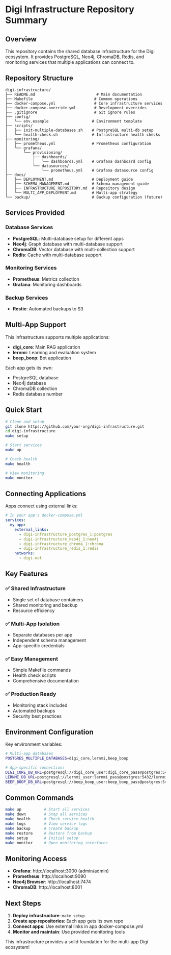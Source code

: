 # Digi Infrastructure Repository Summary

## Overview

This repository contains the shared database infrastructure for the Digi ecosystem. It provides PostgreSQL, Neo4j, ChromaDB, Redis, and monitoring services that multiple applications can connect to.

## Repository Structure

```
digi-infrastructure/
├── README.md                           # Main documentation
├── Makefile                           # Common operations
├── docker-compose.yml                 # Core infrastructure services
├── docker-compose.override.yml        # Development overrides
├── .gitignore                         # Git ignore rules
├── config/
│   └── env.example                   # Environment template
├── scripts/
│   ├── init-multiple-databases.sh    # PostgreSQL multi-db setup
│   └── health-check.sh               # Infrastructure health checks
├── monitoring/
│   ├── prometheus.yml                # Prometheus configuration
│   └── grafana/
│       └── provisioning/
│           ├── dashboards/
│           │   └── dashboards.yml    # Grafana dashboard config
│           └── datasources/
│               └── prometheus.yml    # Grafana datasource config
├── docs/
│   ├── DEPLOYMENT.md                 # Deployment guide
│   ├── SCHEMA_MANAGEMENT.md          # Schema management guide
│   ├── INFRASTRUCTURE_REPOSITORY.md  # Repository design
│   └── MULTI_APP_DEPLOYMENT.md       # Multi-app strategy
└── backup/                           # Backup configuration (future)
```

## Services Provided

### Database Services

- **PostgreSQL**: Multi-database setup for different apps
- **Neo4j**: Graph database with multi-database support
- **ChromaDB**: Vector database with multi-collection support
- **Redis**: Cache with multi-database support

### Monitoring Services

- **Prometheus**: Metrics collection
- **Grafana**: Monitoring dashboards

### Backup Services

- **Restic**: Automated backups to S3

## Multi-App Support

This infrastructure supports multiple applications:

- **digi_core**: Main RAG application
- **lernmi**: Learning and evaluation system
- **beep_boop**: Bot application

Each app gets its own:

- PostgreSQL database
- Neo4j database
- ChromaDB collection
- Redis database number

## Quick Start

```bash
# Clone and setup
git clone https://github.com/your-org/digi-infrastructure.git
cd digi-infrastructure
make setup

# Start services
make up

# Check health
make health

# View monitoring
make monitor
```

## Connecting Applications

Apps connect using external links:

```yaml
# In your app's docker-compose.yml
services:
  my-app:
    external_links:
      - digi-infrastructure_postgres_1:postgres
      - digi-infrastructure_neo4j_1:neo4j
      - digi-infrastructure_chroma_1:chroma
      - digi-infrastructure_redis_1:redis
    networks:
      - digi-net
```

## Key Features

### ✅ **Shared Infrastructure**

- Single set of database containers
- Shared monitoring and backup
- Resource efficiency

### ✅ **Multi-App Isolation**

- Separate databases per app
- Independent schema management
- App-specific credentials

### ✅ **Easy Management**

- Simple Makefile commands
- Health check scripts
- Comprehensive documentation

### ✅ **Production Ready**

- Monitoring stack included
- Automated backups
- Security best practices

## Environment Configuration

Key environment variables:

```bash
# Multi-app databases
POSTGRES_MULTIPLE_DATABASES=digi_core,lernmi,beep_boop

# App-specific connections
DIGI_CORE_DB_URL=postgresql://digi_core_user:digi_core_pass@postgres:5432/digi_core
LERNMI_DB_URL=postgresql://lernmi_user:lernmi_pass@postgres:5432/lernmi
BEEP_BOOP_DB_URL=postgresql://beep_boop_user:beep_boop_pass@postgres:5432/beep_boop
```

## Common Commands

```bash
make up          # Start all services
make down        # Stop all services
make health      # Check service health
make logs        # View service logs
make backup      # Create backup
make restore     # Restore from backup
make setup       # Initial setup
make monitor     # Open monitoring interfaces
```

## Monitoring Access

- **Grafana**: http://localhost:3000 (admin/admin)
- **Prometheus**: http://localhost:9090
- **Neo4j Browser**: http://localhost:7474
- **ChromaDB**: http://localhost:8001

## Next Steps

1. **Deploy infrastructure**: `make setup`
2. **Create app repositories**: Each app gets its own repo
3. **Connect apps**: Use external links in app docker-compose.yml
4. **Monitor and maintain**: Use provided monitoring tools

This infrastructure provides a solid foundation for the multi-app Digi ecosystem!


